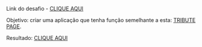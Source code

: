 Link do desafio - [CLIQUE AQUI](https://www.freecodecamp.org/portuguese/learn/responsive-web-design/responsive-web-design-projects/build-a-tribute-page)

Objetivo: criar uma aplicação que tenha função semelhante a esta: [TRIBUTE PAGE](https://codepen.io/freeCodeCamp/full/zNqgVx).

Resultado: [CLIQUE AQUI](https://vieirajunior-90.github.io/projetos-freecodecamp/design-responsivo-para-web/tribute-page/index.html)
